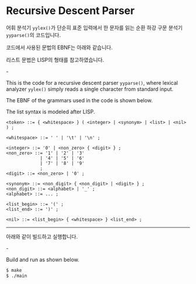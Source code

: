 # Recursive Descent Parser

어휘 분석기 `yylex()`가 단순히 표준 입력에서 한 문자를 읽는 순환 하강 구문 분석기 `yyparse()`의 코드입니다.

코드에서 사용된 문법의 EBNF는 아래와 같습니다.

리스트 문법은 LISP의 형태를 참고하였습니다.

\-

This is the code for a recursive descent parser `yyparse()`, where lexical analyzer `yylex()` simply reads a single character from standard input.
 
The EBNF of the grammars used in the code is shown below.

The list syntax is modeled after LISP.

```EBNF
<token> ::= { <whitespace> } ( <integer> | <synonym> | <list> | <nil> ) ;

<whitespace> ::= ' ' | '\t' | '\n' ;

<integer> ::= '0' | <non_zero> { <digit> } ;
<non_zero> ::= '1' | '2' | '3'
             | '4' | '5' | '6'
             | '7' | '8' | '9'
             ;
<digit> ::= <non_zero> | '0' ;

<synonym> ::= <non_digit> { <non_digit> | <digit> } ;
<non_digit> ::= <alphabet> | '_' ;
<alphabet> ::= ... ;

<list_begin> ::= '(' ;
<list_end> ::= ')' ;

<nil> ::= <list_begin> { <whitespace> } <list_end> ;
```

---

아래와 같이 빌드하고 실행합니다.

\-

Build and run as shown below.

```Bash
$ make
$ ./main
```
